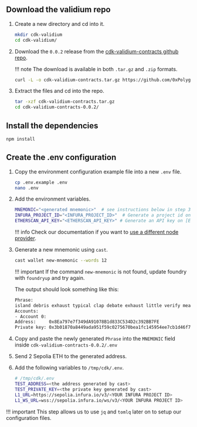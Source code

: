 ## Download the validium repo

1. Create a new directory and cd into it.

    ```bash
    mkdir cdk-validium
    cd cdk-validium/
    ```

2. Download the `0.0.2` release from the [cdk-validium-contracts github repo](https://github.com/0xPolygon/cdk-validium-contracts/releases/tag/v0.0.2-RC1).

    !!! note
        The download is available in both `.tar.gz` and `.zip` formats.

    ```bash
    curl -L -o cdk-validium-contracts.tar.gz https://github.com/0xPolygon/cdk-validium-contracts/archive/refs/tags/v0.0.2.tar.gz
    ```

3. Extract the files and cd into the repo.

    ```bash
    tar -xzf cdk-validium-contracts.tar.gz
    cd cdk-validium-contracts-0.0.2/
    ```

## Install the dependencies

```bash
npm install
```

## Create the .env configuration

1. Copy the environment configuration example file into a new `.env` file.

    ```bash
    cp .env.example .env
    nano .env
    ```

2. Add the environment variables.

    ```bash
    MNEMONIC="<generated mnemonic>"  # see instructions below in step 3
    INFURA_PROJECT_ID="<INFURA_PROJECT_ID>"  # Generate a project id on [Infura](https://www.infura.io/)
    ETHERSCAN_API_KEY="<ETHERSCAN_API_KEY>" # Generate an API key on [Etherscan](https://etherscan.io)
    ```

    !!! info
        Check our documentation if you want to [use a different node provider](deploy-contracts.md#use-a-different-node-provider).

3. Generate a new mnemonic using `cast`.

    ```bash
    cast wallet new-mnemonic --words 12
    ```

    !!! important
        If the command `new-mnemonic` is not found, update foundry with `foundryup` and try again.

    The output should look something like this:

    ```bash
    Phrase:
    island debris exhaust typical clap debate exhaust little verify mean sausage entire
    Accounts:
    - Account 0:
    Address:     0x8Ea797e7f349dA91078B1d833C534D2c392BB7FE
    Private key: 0x3b01870a8449ada951f59c0275670bea1fc145954ee7cb1d46f7d21533600726
    ```

4. Copy and paste the newly generated `Phrase` into the `MNEMONIC` field inside `cdk-validium-contracts-0.0.2/.env`

5. Send 2 Sepolia ETH to the generated address.

6. Add the following variables to `/tmp/cdk/.env`. 

    ```bash
    # /tmp/cdk/.env
    TEST_ADDRESS=<the address generated by cast>
    TEST_PRIVATE_KEY=<the private key generated by cast> 
    L1_URL=https://sepolia.infura.io/v3/<YOUR INFURA PROJECT ID>
    L1_WS_URL=wss://sepolia.infura.io/ws/v3/<YOUR INFURA PROJECT ID>
    ```
!!! important
    This step allows us to use `jq` and `tomlq` later on to setup our configuration files.

